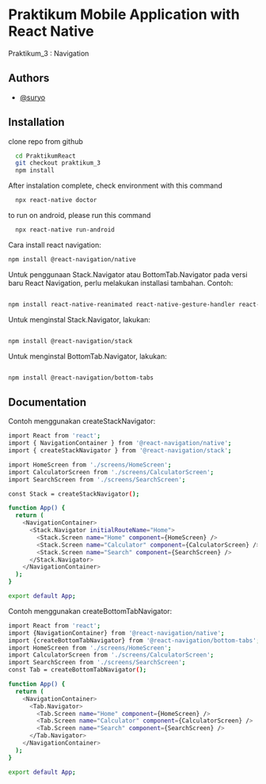 
# Praktikum Mobile Application with React Native

Praktikum_3 : Navigation


## Authors

- [@suryo](https://www.github.com/suryo)


## Installation

clone repo from github

```bash
  cd PraktikumReact
  git checkout praktikum_3
  npm install
```

After instalation complete, check environment with this command

```bash
  npx react-native doctor
```

to run on android, please run this command

```bash
  npx react-native run-android
```

Cara install react navigation:
```bash
npm install @react-navigation/native
```

Untuk penggunaan Stack.Navigator atau BottomTab.Navigator pada versi baru React Navigation, perlu melakukan installasi tambahan. Contoh:

```bash

npm install react-native-reanimated react-native-gesture-handler react-native-screens react-native-safe-area-context @react-native-community/masked-view
```
Untuk menginstal Stack.Navigator, lakukan:

```bash

npm install @react-navigation/stack
```
Untuk menginstal BottomTab.Navigator, lakukan:

```bash

npm install @react-navigation/bottom-tabs
```
## Documentation

Contoh menggunakan createStackNavigator:

```bash
import React from 'react';
import { NavigationContainer } from '@react-navigation/native';
import { createStackNavigator } from '@react-navigation/stack';

import HomeScreen from './screens/HomeScreen';
import CalculatorScreen from './screens/CalculatorScreen';
import SearchScreen from './screens/SearchScreen';

const Stack = createStackNavigator();

function App() {
  return (
    <NavigationContainer>
      <Stack.Navigator initialRouteName="Home">
        <Stack.Screen name="Home" component={HomeScreen} />
        <Stack.Screen name="Calculator" component={CalculatorScreen} />
        <Stack.Screen name="Search" component={SearchScreen} />
      </Stack.Navigator>
    </NavigationContainer>
  );
}

export default App;
```

Contoh menggunakan createBottomTabNavigator:

```bash
import React from 'react';
import {NavigationContainer} from '@react-navigation/native';
import {createBottomTabNavigator} from '@react-navigation/bottom-tabs';
import HomeScreen from './screens/HomeScreen';
import CalculatorScreen from './screens/CalculatorScreen';
import SearchScreen from './screens/SearchScreen';
const Tab = createBottomTabNavigator();

function App() {
  return (
    <NavigationContainer>
      <Tab.Navigator>
        <Tab.Screen name="Home" component={HomeScreen} />
        <Tab.Screen name="Calculator" component={CalculatorScreen} />
        <Tab.Screen name="Search" component={SearchScreen} />
      </Tab.Navigator>
    </NavigationContainer>
  );
}

export default App;
```

